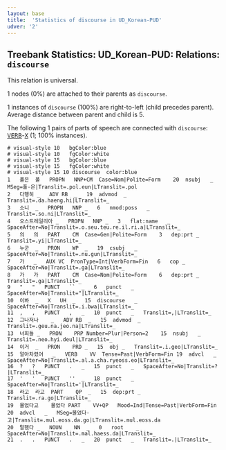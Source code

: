 ```yaml
---
layout: base
title:  'Statistics of discourse in UD_Korean-PUD'
udver: '2'
---
```


## Treebank Statistics: UD_Korean-PUD: Relations: `discourse`

This relation is universal.

1 nodes (0%) are attached to their parents as `discourse`.

1 instances of `discourse` (100%) are right-to-left (child precedes parent).
Average distance between parent and child is 5.

The following 1 pairs of parts of speech are connected with `discourse`: <tt><a href="ko_pud-pos-VERB.html">VERB</a></tt>-<tt><a href="ko_pud-pos-X.html">X</a></tt> (1; 100% instances).


~~~ conllu
# visual-style 10	bgColor:blue
# visual-style 10	fgColor:white
# visual-style 15	bgColor:blue
# visual-style 15	fgColor:white
# visual-style 15 10 discourse	color:blue
1	폴은	폴	PROPN	NNP+CM	Case=Nom|Polite=Form	20	nsubj	_	MSeg=폴-은|Translit=.pol.eun|LTranslit=.pol
2	다행히	_	ADV	RB	_	19	advmod	_	Translit=.da.haeng.hi|LTranslit=_
3	소니	_	PROPN	NNP	_	6	nmod:poss	_	Translit=.so.ni|LTranslit=_
4	오스트레일리아	_	PROPN	NNP	_	3	flat:name	_	SpaceAfter=No|Translit=.o.seu.teu.re.il.ri.a|LTranslit=_
5	의	의	PART	CM	Case=Gen|Polite=Form	3	dep:prt	_	Translit=.yi|LTranslit=_
6	누군	_	PRON	WP	_	19	csubj	_	SpaceAfter=No|Translit=.nu.gun|LTranslit=_
7	가	_	AUX	VC	PronType=Int|VerbForm=Fin	6	cop	_	SpaceAfter=No|Translit=.ga|LTranslit=_
8	가	가	PART	CM	Case=Nom|Polite=Form	6	dep:prt	_	Translit=.ga|LTranslit=_
9	"	"	PUNCT	``	_	6	punct	_	SpaceAfter=No|Translit="|LTranslit=_
10	이봐	_	X	UH	_	15	discourse	_	SpaceAfter=No|Translit=.i.bwa|LTranslit=_
11	,	,	PUNCT	,	_	10	punct	_	Translit=,|LTranslit=_
12	그나저나	_	ADV	RB	_	15	advmod	_	Translit=.geu.na.jeo.na|LTranslit=_
13	너희들	_	PRON	PRP	Number=Plur|Person=2	15	nsubj	_	Translit=.neo.hyi.deul|LTranslit=_
14	이거	_	PRON	PRD	_	15	obj	_	Translit=.i.geo|LTranslit=_
15	알아차렸어	_	VERB	VV	Tense=Past|VerbForm=Fin	19	advcl	_	SpaceAfter=No|Translit=.al.a.cha.ryeoss.eo|LTranslit=_
16	?	?	PUNCT	.	_	15	punct	_	SpaceAfter=No|Translit=?|LTranslit=_
17	'	'	PUNCT	''	_	18	punct	_	SpaceAfter=No|Translit='|LTranslit=_
18	라고	라고	PART	QP	_	15	dep:prt	_	Translit=.ra.go|LTranslit=_
19	물었다고	물었다	PART	VV+QP	Mood=Ind|Tense=Past|VerbForm=Fin	20	advcl	_	MSeg=물었다-고|Translit=.mul.eoss.da.go|LTranslit=.mul.eoss.da
20	말했다	_	NOUN	NN	_	0	root	_	SpaceAfter=No|Translit=.mal.haess.da|LTranslit=_
21	.	.	PUNCT	.	_	20	punct	_	Translit=.|LTranslit=_

~~~


